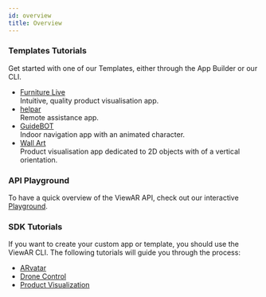 ```yaml
---
id: overview
title: Overview
---
```


### Templates Tutorials

Get started with one of our Templates, either through the App Builder or our CLI.

- [Furniture Live](tutorials/furniture-live/furniture-live.md)  
  Intuitive, quality product visualisation app.
- [helpar](tutorials/helpar/helpar.md)  
  Remote assistance app.
- [GuideBOT](tutorials/guidebot/indoor-navigation.md)  
  Indoor navigation app with an animated character.
- [Wall Art](tutorials/wall-art/wall-art.md)  
  Product visualisation app dedicated to 2D objects with of a vertical orientation.

### API Playground

To have a quick overview of the ViewAR API, check out our interactive [Playground](https://webversion.viewar.com/com.viewar.apitutorial/100/).

### SDK Tutorials

If you want to create your custom app or template, you should use the ViewAR CLI.
The following tutorials will guide you through the process:

- [ARvatar](/tutorials/arvatar/arvatar-app-creation.md)
- [Drone Control](tutorials/arvatar/drone.md)
- [Product Visualization](/tutorials/react/create-your-first-ar-app.md)
